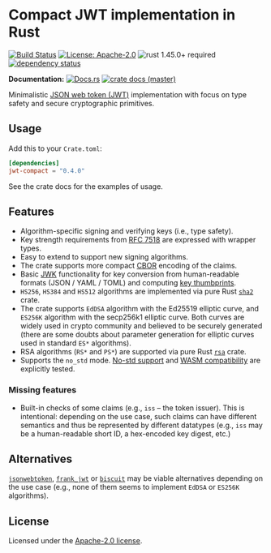 # Compact JWT implementation in Rust

[![Build Status](https://github.com/slowli/jwt-compact/workflows/Rust/badge.svg?branch=master)](https://github.com/slowli/jwt-compact/actions)
[![License: Apache-2.0](https://img.shields.io/github/license/slowli/jwt-compact.svg)](https://github.com/slowli/jwt-compact/blob/master/LICENSE)
![rust 1.45.0+ required](https://img.shields.io/badge/rust-1.45.0+-blue.svg?label=Required%20Rust)
[![dependency status](https://deps.rs/repo/github/slowli/jwt-compact/status.svg)](https://deps.rs/repo/github/slowli/jwt-compact)

**Documentation:** [![Docs.rs](https://docs.rs/jwt-compact/badge.svg)](https://docs.rs/jwt-compact/)
[![crate docs (master)](https://img.shields.io/badge/master-yellow.svg?label=docs)](https://slowli.github.io/jwt-compact/jwt_compact/)

Minimalistic [JSON web token (JWT)][JWT] implementation with focus on type safety
and secure cryptographic primitives.

## Usage

Add this to your `Crate.toml`:

```toml
[dependencies]
jwt-compact = "0.4.0"
```

See the crate docs for the examples of usage.

## Features

- Algorithm-specific signing and verifying keys (i.e., type safety).
- Key strength requirements from [RFC 7518] are expressed with wrapper types.
- Easy to extend to support new signing algorithms.
- The crate supports more compact [CBOR] encoding of the claims.
- Basic [JWK] functionality for key conversion from human-readable formats (JSON / YAML / TOML)
  and computing [key thumbprints].
- `HS256`, `HS384` and `HS512` algorithms are implemented via pure Rust [`sha2`] crate.
- The crate supports `EdDSA` algorithm with the Ed25519 elliptic curve, and `ES256K` algorithm
  with the secp256k1 elliptic curve. Both curves are widely used in crypto community
  and believed to be securely generated (there are some doubts about parameter generation
  for elliptic curves used in standard `ES*` algorithms).
- RSA algorithms (`RS*` and `PS*`) are supported via pure Rust [`rsa`] crate.
- Supports the `no_std` mode. [No-std support](e2e-tests/no-std) and [WASM compatibility](e2e-tests/wasm)
  are explicitly tested.

### Missing features

- Built-in checks of some claims (e.g., `iss` – the token issuer).
  This is intentional: depending on the use case, such claims can have different semantics
  and thus be represented by different datatypes (e.g., `iss` may be a human-readable short ID,
  a hex-encoded key digest, etc.)

## Alternatives

[`jsonwebtoken`], [`frank_jwt`] or [`biscuit`] may be viable alternatives depending on the use case
(e.g., none of them seems to implement `EdDSA` or `ES256K` algorithms).

## License

Licensed under the [Apache-2.0 license](LICENSE).

[JWT]: https://jwt.io/
[JWK]: https://tools.ietf.org/html/rfc7517.html
[key thumbprints]: https://tools.ietf.org/html/rfc7638
[CBOR]: https://tools.ietf.org/html/rfc7049
[RFC 7518]: https://www.rfc-editor.org/rfc/rfc7518.html
[`sha2`]: https://crates.io/crates/sha2
[`jsonwebtoken`]: https://crates.io/crates/jsonwebtoken
[`frank_jwt`]: https://crates.io/crates/frank_jwt
[`biscuit`]: https://crates.io/crates/biscuit
[`rsa`]: https://crates.io/crates/rsa
